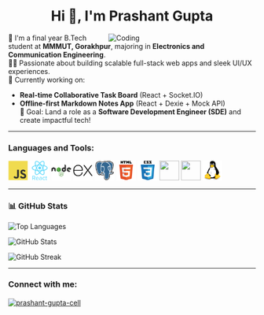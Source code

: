 <h1 align="center">Hi 👋, I'm Prashant Gupta</h1>

<p align="left">
  <img align="right" alt="Coding" width="300" src="https://i.pinimg.com/originals/81/17/8b/81178b47a8598f0c81c4799f2cdd4057.gif">
</p>

🌱 I'm a final year B.Tech student at **MMMUT, Gorakhpur**, majoring in **Electronics and Communication Engineering**.  
👨‍💻 Passionate about building scalable full-stack web apps and sleek UI/UX experiences.  
🚀 Currently working on:
- **Real-time Collaborative Task Board** (React + Socket.IO)
- **Offline-first Markdown Notes App** (React + Dexie + Mock API)  
🎯 Goal: Land a role as a **Software Development Engineer (SDE)** and create impactful tech!  


---

<h3 align="left">Languages and Tools:</h3>
<p align="left">
  <a href="https://developer.mozilla.org/en-US/docs/Web/JavaScript" target="_blank" rel="noreferrer"><img src="https://raw.githubusercontent.com/devicons/devicon/master/icons/javascript/javascript-original.svg" width="40" height="40" /></a>
  <a href="https://reactjs.org/" target="_blank" rel="noreferrer"><img src="https://raw.githubusercontent.com/devicons/devicon/master/icons/react/react-original-wordmark.svg" width="40" height="40" /></a>
  <a href="https://nodejs.org" target="_blank" rel="noreferrer"><img src="https://raw.githubusercontent.com/devicons/devicon/master/icons/nodejs/nodejs-original-wordmark.svg" width="40" height="40" /></a>
  <a href="https://expressjs.com/" target="_blank" rel="noreferrer"><img src="https://raw.githubusercontent.com/devicons/devicon/master/icons/express/express-original.svg" width="40" height="40" /></a>
  <a href="https://www.postgresql.org/" target="_blank" rel="noreferrer"><img src="https://raw.githubusercontent.com/devicons/devicon/master/icons/postgresql/postgresql-original.svg" width="40" height="40" /></a>
  <a href="https://www.w3.org/html/" target="_blank" rel="noreferrer"><img src="https://raw.githubusercontent.com/devicons/devicon/master/icons/html5/html5-original-wordmark.svg" width="40" height="40" /></a>
  <a href="https://www.w3schools.com/css/" target="_blank" rel="noreferrer"><img src="https://raw.githubusercontent.com/devicons/devicon/master/icons/css3/css3-original-wordmark.svg" width="40" height="40" /></a>
  <a href="https://tailwindcss.com/" target="_blank" rel="noreferrer"><img src="https://www.vectorlogo.zone/logos/tailwindcss/tailwindcss-icon.svg" width="40" height="40" /></a>
  <a href="https://git-scm.com/" target="_blank" rel="noreferrer"><img src="https://www.vectorlogo.zone/logos/git-scm/git-scm-icon.svg" width="40" height="40" /></a>
  <a href="https://www.linux.org/" target="_blank" rel="noreferrer"><img src="https://raw.githubusercontent.com/devicons/devicon/master/icons/linux/linux-original.svg" width="40" height="40" /></a>
</p>

---

<h3>📊 GitHub Stats</h3>

<p align="left">
  <img src="https://github-readme-stats.vercel.app/api/top-langs/?username=prashantgupta693&layout=compact&theme=tokyonight" alt="Top Languages" />
</p>
<p align="left">
  <img src="https://github-readme-stats.vercel.app/api?username=prashantgupta693&show_icons=true&theme=tokyonight" alt="GitHub Stats" />
</p>
<p align="left">
  <img src="https://github-readme-streak-stats.herokuapp.com?user=prashantgupta693&theme=tokyonight" alt="GitHub Streak" />
</p>

---

<h3 align="left">Connect with me:</h3>
<p align="left">
  <a href="https://www.linkedin.com/in/prashant-gupta-cell/" target="blank"><img align="center" src="https://raw.githubusercontent.com/rahuldkjain/github-profile-readme-generator/master/src/images/icons/Social/linked-in-alt.svg" alt="prashant-gupta-cell" height="30" width="40" /></a>
 

</p>
